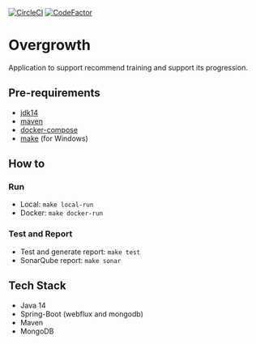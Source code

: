 [![CircleCI](https://circleci.com/gh/dudaMeneses/overgrowth-backend.svg?style=shield)](https://circleci.com/gh/dudaMeneses/overgrowth-backend/master)
[![CodeFactor](https://www.codefactor.io/repository/github/dudameneses/overgrowth-backend/badge)](https://www.codefactor.io/repository/github/dudameneses/overgrowth-backend)

# Overgrowth
Application to support recommend training and support its progression.

## Pre-requirements
- [jdk14](https://jdk.java.net/14/)
- [maven](https://maven.apache.org/download.cgi)
- [docker-compose](https://docs.docker.com/compose/install/)
- [make](http://gnuwin32.sourceforge.net/packages/make.htm) (for Windows)

## How to
### Run
- Local: `make local-run`
- Docker: `make docker-run`

### Test and Report
- Test and generate report: `make test`
- SonarQube report: `make sonar`

## Tech Stack
- Java 14
- Spring-Boot (webflux and mongodb)
- Maven
- MongoDB